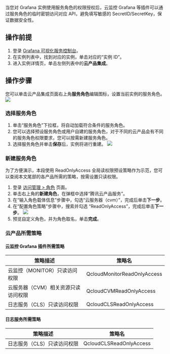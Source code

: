 当您对 Grafana 实例使用服务角色的权限授权后，云监控 Grafana 等插件可以通过服务角色的临时密钥访问对应 API，避免填写敏感的 SecretID/SecretKey，保证数据安全性。


## 操作前提
1. 登录 [Grafana 可视化服务控制台](https://console.cloud.tencent.com/monitor/grafana)。
2. 在实例列表中，找到对应的实例，单击对应的“实例 ID”。
3. 进入实例详情页，单击左侧列表中的**云产品集成**。

## 操作步骤

您可以单击云产品集成页面右上角**服务角色**编辑图标，设置当前实例的服务角色。
![](https://qcloudimg.tencent-cloud.cn/raw/7680c7ad9df24f922c0376b740d66f47.png)

### 选择服务角色
1. 单击“服务角色”下拉框，将自动加载符合条件的服务角色。
2. 您可以选择预设服务角色或用户自建的服务角色，对于不同的云产品会有不同的服务角色权限要求，您可以按需新建服务角色。
3. 选择服务角色并单击**保存**后，实例将进行重建。
   ![](https://qcloudimg.tencent-cloud.cn/raw/34c54ec2e434839f60b5bfc7170d8afa.png)

### 新建服务角色
为了方便演示，本段使用 ReadOnlyAccess 全局读权限预设策略作为示范，您可以查阅本文尾部的各产品所需的策略，按需设置只读权限。
1. 登录 [访问管理 > 角色](https://console.cloud.tencent.com/cam/role) 页面。
2. 单击右上角的**新建角色**，在弹框中选择“腾讯云产品服务”。
3. 在“输入角色载体信息”步骤中，勾选“云服务器（cvm）”，完成后单击**下一步**。
4. 在“配置角色策略”步骤中，搜索并勾选 “ReadOnlyAccess”，完成后单击**下一步**。
   ![](https://qcloudimg.tencent-cloud.cn/raw/57fe345ca931bc0ab7b84f7a96a5da45.png)
5. 预览自定义角色，并为角色取名，单击**完成**。

### 云产品所需策略
#### 云监控 Grafana 插件所需策略

| **策略描述**                            | **策略名**                       |
| ----------------------------------- | --------------------------- |
| 云监控（MONITOR）只读访问权限       | QcloudMonitorReadOnlyAccess |
| 云服务器（CVM）相关资源只读访问权限 | QcloudCVMReadOnlyAccess     |
| 日志服务（CLS）只读访问权限         | QcloudCLSReadOnlyAccess     |


####  日志服务所需策略

| **策略描述**                     | **策略名**                   |
| --------------------------- | ----------------------- |
| 日志服务（CLS）只读访问权限 | QcloudCLSReadOnlyAccess |
